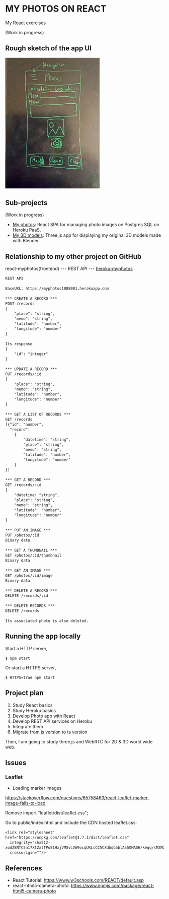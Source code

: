 # MY PHOTOS ON REACT

My React exercises

(Work in progress)

## Rough sketch of the app UI

<img src="./doc/rough_sketch.jpg" width=300px>

## Sub-projects

(Work in progress)

- [My photos](/myphotos): React SPA for managing photo images on Postgres SQL on Heroku PaaS.
- [My 3D models](/three): Three.js app for displaying my original 3D models made with Blender.

## Relationship to my other project on GitHub

react-myphotos(frontend) --- REST API --- [heroku-myphotos](https://github.com/araobp/heroku-myphotos)

```
REST API

BaseURL: https://myphotos1088001.herokuapp.com

*** CREATE A RECORD ***
POST /records
{
    "place": "string",
    "memo": "string",
    "latitude": "number",
    "longitude": "number"
}

Its response
{
    "id": "integer"
}

*** UPDATE A RECORD ***
PUT /records/:id
{
    "place": "string",
    "memo": "string",
    "latitude": "number",
    "longitude": "number"
}

*** GET A LIST OF RECORDS ***
GET /records
[{"id": "number", 
  "record":
    {
        "datetime": "string",
        "place": "string",
        "memo": "string",
        "latitude": "number",
        "longitude": "number"
    }
}]

*** GET A RECORD ***
GET /records/:id
{
    "datetime: "string",
    "place": "string",
    "memo": "string",
    "latitude": "number",
    "longitude": "number"
}

*** PUT AN IMAGE ***
PUT /photos/:id
Binary data

*** GET A THUMBNAIL ***
GET /photos/:id/thumbnail
Binary data

*** GET AN IMAGE ***
GET /photos/:id/image
Binary data

*** DELETE A RECORD ***
DELETE /records/:id

*** DELETE RECORDS ***
DELETE /records

Its associated photo is also deleted.

```

## Running the app locally

Start a HTTP server,
```
$ npm start
```

Or start a HTTPS server,
```
$ HTTPS=true npm start
```

## Project plan

1. Study React basics
2. Study Heroku basics
3. Develop Photo app with React
4. Develop REST API services on Heroku
5. Integrate them
6. Migrate from js version to ts version

Then, I am going to study three.js and WebRTC for 2D & 3D world wide web.

## Issues

### Leaflet

- Loading marker images 

https://stackoverflow.com/questions/65758463/react-leaflet-marker-image-fails-to-load

Remove import "leaflet/dist/leaflet.css"; 

Go to public/index.html and include the CDN hosted leaflet.css:
```
<link rel="stylesheet" href="https://unpkg.com/leaflet@1.7.1/dist/leaflet.css"
  integrity="sha512-xodZBNTC5n17Xt2atTPuE1HxjVMSvLVW9ocqUKLsCC5CXdbqCmblAshOMAS6/keqq/sMZMZ19scR4PsZChSR7A=="
  crossorigin=""/>
```

## References

- React Tutorial: https://www.w3schools.com/REACT/default.asp
- react-html5-camera-photo: https://www.npmjs.com/package/react-html5-camera-photo
